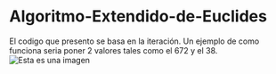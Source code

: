 # Algoritmo-Extendido-de-Euclides
El codigo que presento se basa en la iteración.
Un ejemplo de como funciona seria poner 2 valores tales como el 672 y el 38.
![Esta es una imagen](https://github.com/assets/images/Ejemploalgebra.png)

